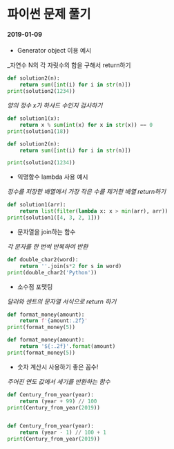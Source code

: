 # 파이썬 문제 풀기

#### 2019-01-09

- Generator object 이용 예시

_자연수 N의 각 자릿수의 합을 구해서 return하기

```python
def solution2(n):
    return sum([int(i) for i in str(n)])
print(solution2(1234))
```



_양의 정수 x가 하샤드 수인지 검사하기_

```python
def solution1(x):
    return x % sum(int(x) for x in str(x)) == 0
print(solution1(18))
```



```python
def solution2(n):
    return sum([int(i) for i in str(n)])

print(solution2(1234))
```

- 익명함수 lambda 사용 예시

_정수를 저장한 배열에서 가장 작은 수를 제거한 배열 return하기_

```python
def solution1(arr):
    return list(filter(lambda x: x > min(arr), arr))
print(solution1([4, 3, 2, 1]))
```



- 문자열을 join하는 함수

_각 문자를 한 번씩 반복하여 반환_

```python
def double_char2(word):
    return ''.join(s*2 for s in word)
print(double_char2('Python'))
```



- 소수점 포맷팅

_달러와 센트의 문자열 서식으로 return 하기_

```python
def format_money(amount):
    return f'{amount:.2f}'
print(format_money(5))

def format_money(amount):
    return '${:.2f}'.format(amount)
print(format_money(5))
```



- 숫자 계산시 사용하기 좋은 꼼수!

_주어진 연도 값에서 세기를 반환하는 함수_

```python
def Century_from_year(year):
    return (year + 99) // 100
print(Century_from_year(2019))


def Century_from_year(year):
    return (year - 1) // 100 + 1
print(Century_from_year(2019))
```

